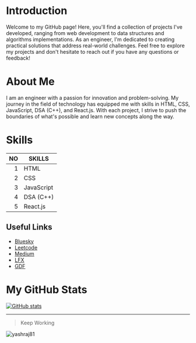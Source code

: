 # Introduction
Welcome to my GitHub page! Here, you'll find a collection of projects I've developed, ranging from web development to data structures and algorithms implementations. As an engineer, I'm dedicated to creating practical solutions that address real-world challenges. Feel free to explore my projects and don't hesitate to reach out if you have any questions or feedback!

# About Me
I am an engineer with a passion for innovation and problem-solving. My journey in the field of technology has equipped me with skills in HTML, CSS, JavaScript, DSA (C++), and React.js. With each project, I strive to push the boundaries of what's possible and learn new concepts along the way.

# Skills

| NO   | SKILLS       |
|-----:|--------------|
| 1    | HTML         |
| 2    | CSS          |
| 3    | JavaScript   |
| 4    | DSA (C++)    |
| 5    | React.js     |


## Useful Links
- [Bluesky](https://bsky.app/profile/yashrajdhamale.bsky.social)
- [Leetcode](https://leetcode.com/yashrajdhamale/)
- [Medium](https://yashrajdhamale.medium.com/)
- [LFX](https://openprofile.dev/profile/yashrajdhamale)
- [GDF](https://g.dev/yashrajdhamale)

# My GitHub Stats

[![GitHub stats](https://github-readme-stats.vercel.app/api?username=yashrajdhamale&show_icons=true&theme=radical)](https://github.com/yashrajdhamale)



---
> Keep Working
<p align="left"> <img src="https://komarev.com/ghpvc/?username=yashraj81&label=Profile%20views&color=0e75b6&style=flat" alt="yashraj81" /> </p>
